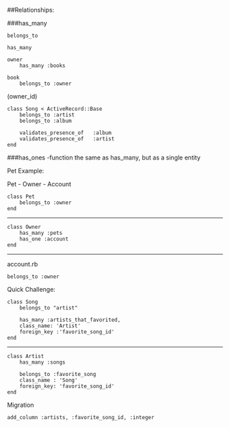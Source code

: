 ##Relationships:

###has_many

    belongs_to

    has_many
    
    owner
        has_many :books
        
    book
        belongs_to :owner
        
(owner_id) 


    class Song < ActiveRecord::Base
        belongs_to :artist
        belongs_to :album
        
        validates_presence_of   :album
        validates_presence_of   :artist
    end
    
###has_ones
-function the same as has_many, but as a single entity 

Pet Example:
    
Pet - Owner - Account


    class Pet
        belongs_to :owner
    end
______

    class Owner
        has_many :pets
        has_one :account
    end
    
___
    

account.rb

    belongs_to :owner
    
    
Quick Challenge:

    class Song                        
        belongs_to "artist"  
    
        has_many :artists_that_favorited,  
        class_name: 'Artist'
        foreign_key :'favorite_song_id' 
    end

_______

    class Artist
        has_many :songs
        
        belongs_to :favorite_song
        class_name : 'Song'
        foreign_key: 'favorite_song_id'
    end


Migration 

    add_column :artists, :favorite_song_id, :integer



    
    